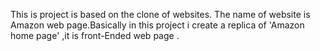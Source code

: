 This is project is based on the clone of websites. The name of website is Amazon web page.Basically in this project i create a replica of 'Amazon home page' ,it is front-Ended web page .
